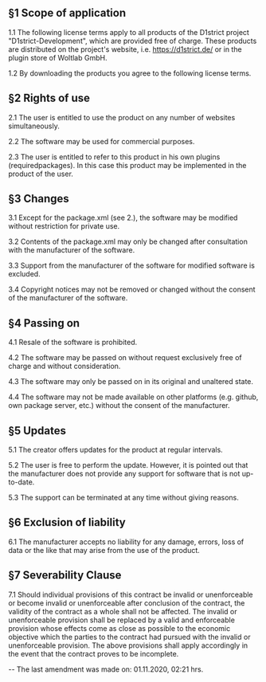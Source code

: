 ## §1 Scope of application
1.1 The following license terms apply to all products of the D1strict project "D1strict-Development", which are provided free of charge. These products are distributed on the project's website, i.e. https://d1strict.de/ or in the plugin store of Woltlab GmbH.

1.2 By downloading the products you agree to the following license terms.


## §2 Rights of use
2.1 The user is entitled to use the product on any number of websites simultaneously.

2.2 The software may be used for commercial purposes.

2.3 The user is entitled to refer to this product in his own plugins (requiredpackages). In this case this product may be implemented in the product of the user.


## §3 Changes
3.1 Except for the package.xml (see 2.), the software may be modified without restriction for private use.

3.2 Contents of the package.xml may only be changed after consultation with the manufacturer of the software.

3.3 Support from the manufacturer of the software for modified software is excluded.

3.4 Copyright notices may not be removed or changed without the consent of the manufacturer of the software.


## §4 Passing on
4.1 Resale of the software is prohibited.

4.2 The software may be passed on without request exclusively free of charge and without consideration.

4.3 The software may only be passed on in its original and unaltered state.

4.4 The software may not be made available on other platforms (e.g. github, own package server, etc.) without the consent of the manufacturer.


## §5 Updates
5.1 The creator offers updates for the product at regular intervals.

5.2 The user is free to perform the update. However, it is pointed out that the manufacturer does not provide any support for software that is not up-to-date.

5.3 The support can be terminated at any time without giving reasons.


## §6 Exclusion of liability
6.1 The manufacturer accepts no liability for any damage, errors, loss of data or the like that may arise from the use of the product.


## §7 Severability Clause
7.1 Should individual provisions of this contract be invalid or unenforceable or become invalid or unenforceable after conclusion of the contract, the validity of the contract as a whole shall not be affected. The invalid or unenforceable provision shall be replaced by a valid and enforceable provision whose effects come as close as possible to the economic objective which the parties to the contract had pursued with the invalid or unenforceable provision. The above provisions shall apply accordingly in the event that the contract proves to be incomplete.


-- The last amendment was made on: 01.11.2020, 02:21 hrs.